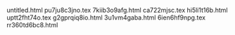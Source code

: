 untitled.html
pu7ju8c3jno.tex
7kiib3o9afg.html
ca722mjsc.tex
hi5li1t16b.html
uptt2fht74o.tex
g2gprqiq8io.html
3u1vm4gaba.html
6ien6hf9npg.tex
rr360td6bc8.html